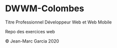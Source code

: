 # DWWM-Colombes

Titre Professionnel Développeur Web et Web Mobile

Repo des exercices web

© Jean-Marc Garcia 2020
